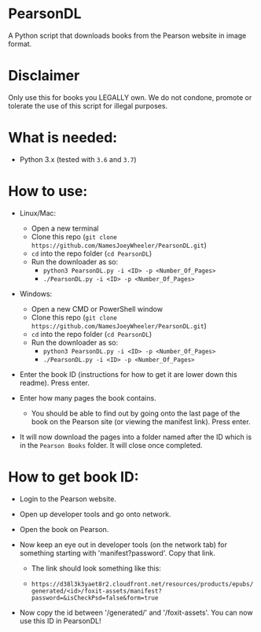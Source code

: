 # PearsonDL

A Python script that downloads books from the Pearson website in image format.

# Disclaimer

Only use this for books you LEGALLY own. We do not condone, promote or tolerate the use of this script for illegal purposes.

# What is needed:

- Python 3.x (tested with `3.6` and `3.7`)

# How to use:

- Linux/Mac:
  - Open a new terminal
  - Clone this repo (`git clone https://github.com/NamesJoeyWheeler/PearsonDL.git`)
  - `cd` into the repo folder (`cd PearsonDL`)
  - Run the downloader as so:
    - `python3 PearsonDL.py -i <ID> -p <Number_Of_Pages>`
    - `./PearsonDL.py -i <ID> -p <Number_Of_Pages>`

- Windows:
  - Open a new CMD or PowerShell window
  - Clone this repo (`git clone https://github.com/NamesJoeyWheeler/PearsonDL.git`)
  - `cd` into the repo folder (`cd PearsonDL`)
  - Run the downloader as so:
    - `python3 PearsonDL.py -i <ID> -p <Number_Of_Pages>`
    - `./PearsonDL.py -i <ID> -p <Number_Of_Pages>`


- Enter the book ID (instructions for how to get it are lower down this readme). Press enter.

- Enter how many pages the book contains.
  - You should be able to find out by going onto the last page of the book on the Pearson site (or viewing the manifest link). Press enter.

- It will now download the pages into a folder named after the ID which is in the `Pearson Books` folder. It will close once completed.



# How to get book ID:

- Login to the Pearson website.

- Open up developer tools and go onto network.

- Open the book on Pearson.

- Now keep an eye out in developer tools (on the network tab) for something starting with 'manifest?password'. Copy that link.

  - The link should look something like this:

  - `https://d38l3k3yaet8r2.cloudfront.net/resources/products/epubs/generated/<id>/foxit-assets/manifest?password=&isCheckPsd=false&form=true`
  
- Now copy the id between '/generated/' and '/foxit-assets'. You can now use this ID in PearsonDL!

